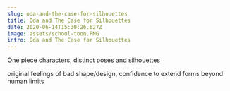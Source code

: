 ```yaml
---
slug: oda-and-the-case-for-silhouettes
title: Oda and The Case for Silhouettes
date: 2020-06-14T15:30:26.627Z
image: assets/school-toon.PNG
intro: Oda and The Case for Silhouettes
---
```

One piece characters, distinct poses and silhouettes



original feelings of bad shape/design, confidence to extend forms beyond human limits
